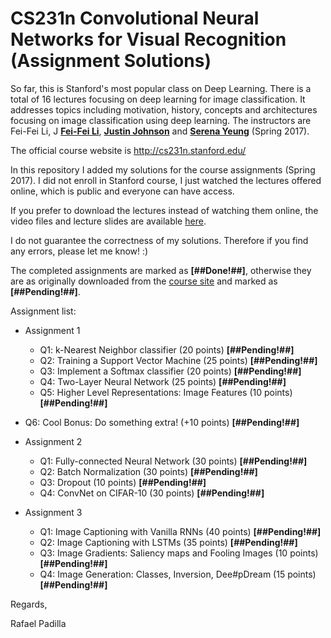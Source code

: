 CS231n Convolutional Neural Networks for Visual Recognition (Assignment Solutions)
===========

So far, this is Stanford's most popular class on Deep Learning. There is a total of 16 lectures focusing on deep learning for image classification. It addresses topics including motivation, history, concepts and architectures focusing on image classification using deep learning. The instructors are Fei-Fei Li, J [**Fei-Fei Li**](http://vision.stanford.edu/feifeili/), [**Justin Johnson**](http://cs.stanford.edu/people/jcjohns/) and [**Serena Yeung**](http://ai.stanford.edu/~syyeung/) (Spring 2017).

The official course website is http://cs231n.stanford.edu/

In this repository I added my solutions for the course assignments (Spring 2017). I did not enroll in Stanford course, I just watched the lectures offered online, which is public and everyone can have access.

If you prefer to download the lectures instead of watching them online, the video files and lecture slides are available [here](https://drive.google.com/drive/folders/0B-BNKfjyEnVAMXAxdU85VG56Zjg).

I do not guarantee the correctness of my solutions. Therefore if you find any errors, please let me know! :) 

The completed assignments are marked as **[##Done!##]**, otherwise they are as originally downloaded from the [course site](http://cs231n.stanford.edu/) and marked as **[##Pending!##]**.

Assignment list:

 * Assignment 1
 	* Q1: k-Nearest Neighbor classifier (20 points) **[##Pending!##]**
 	* Q2: Training a Support Vector Machine (25 points) **[##Pending!##]**
 	* Q3: Implement a Softmax classifier (20 points) **[##Pending!##]**
 	* Q4: Two-Layer Neural Network (25 points) **[##Pending!##]**
 	* Q5: Higher Level Representations: Image Features (10 points) **[##Pending!##]**
  * Q6: Cool Bonus: Do something extra! (+10 points) **[##Pending!##]**

 * Assignment 2
 	* Q1: Fully-connected Neural Network (30 points) **[##Pending!##]**
 	* Q2: Batch Normalization (30 points) **[##Pending!##]**
 	* Q3: Dropout (10 points) **[##Pending!##]**
 	* Q4: ConvNet on CIFAR-10 (30 points) **[##Pending!##]**
 * Assignment 3
 	* Q1: Image Captioning with Vanilla RNNs (40 points) **[##Pending!##]**
 	* Q2: Image Captioning with LSTMs (35 points) **[##Pending!##]**
 	* Q3: Image Gradients: Saliency maps and Fooling Images (10 points) **[##Pending!##]**
 	* Q4: Image Generation: Classes, Inversion, Dee#pDream (15 points) **[##Pending!##]**
  
  Regards,
  
  Rafael Padilla
